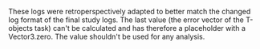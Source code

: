 These logs were retroperspectively adapted to better match the changed log format of the final study logs. The last value (the error vector of the T-objects task) can't be calculated and has therefore a placeholder with a Vector3.zero. The value shouldn't be used for any analysis.
